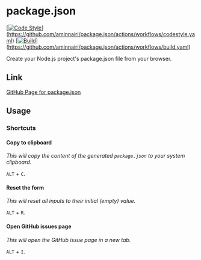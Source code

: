 # package.json

[[![Code Style](https://github.com/aminnairi/package.json/actions/workflows/codestyle.yaml/badge.svg)](https://github.com/aminnairi/package.json/actions/workflows/codestyle.yaml)](https://github.com/aminnairi/package.json/actions/workflows/codestyle.yaml) [[![Build](https://github.com/aminnairi/package.json/actions/workflows/build.yaml/badge.svg)](https://github.com/aminnairi/package.json/actions/workflows/build.yaml)](https://github.com/aminnairi/package.json/actions/workflows/build.yaml)

Create your Node.js project's package.json file from your browser.

## Link

[GitHub Page for package.json](https://aminnairi.github.io/package.json/)

## Usage

### Shortcuts

#### Copy to clipboard

*This will copy the content of the generated `package.json` to your system clipboard.*

`ALT` + `C`.

#### Reset the form

*This will reset all inputs to their initial (empty) value.*

`ALT` + `R`.

#### Open GitHub issues page

*This will open the GitHub issue page in a new tab.*

`ALT` + `I`.